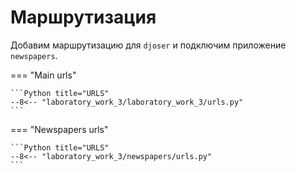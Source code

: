 # Маршрутизация

Добавим маршрутизацию для `djoser` и подключим приложение `newspapers`.

=== "Main urls"

    ```Python title="URLS"
    --8<-- "laboratory_work_3/laboratory_work_3/urls.py"
    ```

=== "Newspapers urls"

    ```Python title="URLS"
    --8<-- "laboratory_work_3/newspapers/urls.py"
    ```
